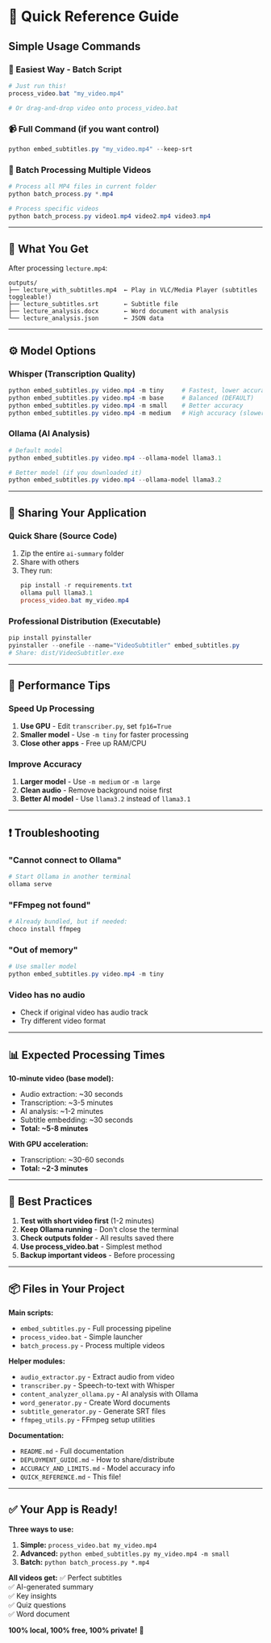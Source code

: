# 📝 Quick Reference Guide

## Simple Usage Commands

### 🎯 Easiest Way - Batch Script
```powershell
# Just run this!
process_video.bat "my_video.mp4"

# Or drag-and-drop video onto process_video.bat
```

### 📹 Full Command (if you want control)
```powershell
python embed_subtitles.py "my_video.mp4" --keep-srt
```

### 🔢 Batch Processing Multiple Videos
```powershell
# Process all MP4 files in current folder
python batch_process.py *.mp4

# Process specific videos
python batch_process.py video1.mp4 video2.mp4 video3.mp4
```

---

## 📁 What You Get

After processing `lecture.mp4`:

```
outputs/
├── lecture_with_subtitles.mp4  ← Play in VLC/Media Player (subtitles toggleable!)
├── lecture_subtitles.srt       ← Subtitle file
├── lecture_analysis.docx       ← Word document with analysis
└── lecture_analysis.json       ← JSON data
```

---

## ⚙️ Model Options

### Whisper (Transcription Quality)
```powershell
python embed_subtitles.py video.mp4 -m tiny     # Fastest, lower accuracy
python embed_subtitles.py video.mp4 -m base     # Balanced (DEFAULT)
python embed_subtitles.py video.mp4 -m small    # Better accuracy
python embed_subtitles.py video.mp4 -m medium   # High accuracy (slower)
```

### Ollama (AI Analysis)
```powershell
# Default model
python embed_subtitles.py video.mp4 --ollama-model llama3.1

# Better model (if you downloaded it)
python embed_subtitles.py video.mp4 --ollama-model llama3.2
```

---

## 🚀 Sharing Your Application

### Quick Share (Source Code)
1. Zip the entire `ai-summary` folder
2. Share with others
3. They run:
   ```powershell
   pip install -r requirements.txt
   ollama pull llama3.1
   process_video.bat my_video.mp4
   ```

### Professional Distribution (Executable)
```powershell
pip install pyinstaller
pyinstaller --onefile --name="VideoSubtitler" embed_subtitles.py
# Share: dist/VideoSubtitler.exe
```

---

## 🔧 Performance Tips

### Speed Up Processing
1. **Use GPU** - Edit `transcriber.py`, set `fp16=True`
2. **Smaller model** - Use `-m tiny` for faster processing
3. **Close other apps** - Free up RAM/CPU

### Improve Accuracy
1. **Larger model** - Use `-m medium` or `-m large`
2. **Clean audio** - Remove background noise first
3. **Better AI model** - Use `llama3.2` instead of `llama3.1`

---

## ❗ Troubleshooting

### "Cannot connect to Ollama"
```powershell
# Start Ollama in another terminal
ollama serve
```

### "FFmpeg not found"
```powershell
# Already bundled, but if needed:
choco install ffmpeg
```

### "Out of memory"
```powershell
# Use smaller model
python embed_subtitles.py video.mp4 -m tiny
```

### Video has no audio
- Check if original video has audio track
- Try different video format

---

## 📊 Expected Processing Times

**10-minute video (base model):**
- Audio extraction: ~30 seconds
- Transcription: ~3-5 minutes
- AI analysis: ~1-2 minutes
- Subtitle embedding: ~30 seconds
- **Total: ~5-8 minutes**

**With GPU acceleration:**
- Transcription: ~30-60 seconds
- **Total: ~2-3 minutes**

---

## 🎯 Best Practices

1. **Test with short video first** (1-2 minutes)
2. **Keep Ollama running** - Don't close the terminal
3. **Check outputs folder** - All results saved there
4. **Use process_video.bat** - Simplest method
5. **Backup important videos** - Before processing

---

## 📦 Files in Your Project

**Main scripts:**
- `embed_subtitles.py` - Full processing pipeline
- `process_video.bat` - Simple launcher
- `batch_process.py` - Process multiple videos

**Helper modules:**
- `audio_extractor.py` - Extract audio from video
- `transcriber.py` - Speech-to-text with Whisper
- `content_analyzer_ollama.py` - AI analysis with Ollama
- `word_generator.py` - Create Word documents
- `subtitle_generator.py` - Generate SRT files
- `ffmpeg_utils.py` - FFmpeg setup utilities

**Documentation:**
- `README.md` - Full documentation
- `DEPLOYMENT_GUIDE.md` - How to share/distribute
- `ACCURACY_AND_LIMITS.md` - Model accuracy info
- `QUICK_REFERENCE.md` - This file!

---

## ✅ Your App is Ready!

**Three ways to use:**

1. **Simple:** `process_video.bat my_video.mp4`
2. **Advanced:** `python embed_subtitles.py my_video.mp4 -m small`
3. **Batch:** `python batch_process.py *.mp4`

**All videos get:**
✅ Perfect subtitles  
✅ AI-generated summary  
✅ Key insights  
✅ Quiz questions  
✅ Word document  

**100% local, 100% free, 100% private!** 🎉
